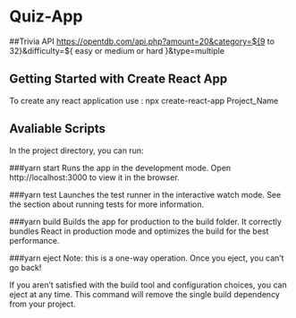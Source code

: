 # Quiz-App

##Trivia API
https://opentdb.com/api.php?amount=20&category=${9 to 32}&difficulty=${ easy or medium or hard }&type=multiple

## Getting Started with Create React App
To create any react application use : npx create-react-app Project_Name

## Avaliable Scripts
In the project directory, you can run:

###yarn start
Runs the app in the development mode.
Open http://localhost:3000 to view it in the browser.

###yarn test
Launches the test runner in the interactive watch mode.
See the section about running tests for more information.

###yarn build
Builds the app for production to the build folder.
It correctly bundles React in production mode and optimizes the build for the best performance.

###yarn eject
Note: this is a one-way operation. Once you eject, you can’t go back!

If you aren’t satisfied with the build tool and configuration choices, you can eject at any time. This command will remove the single build dependency from your project.

